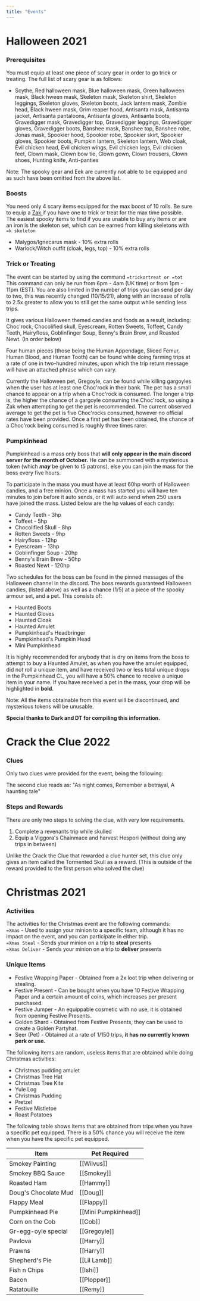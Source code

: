 ```yaml
---
title: "Events"
---
```


# Halloween 2021

### Prerequisites

You must equip at least one piece of scary gear in order to go trick or treating. The full list of scary gear is as follows:

- Scythe, Red halloween mask, Blue halloween mask, Green halloween mask, Black hween mask, Skeleton mask, Skeleton shirt, Skeleton leggings, Skeleton gloves, Skeleton boots, Jack lantern mask, Zombie head, Black hween mask, Grim reaper hood, Antisanta mask, Antisanta jacket, Antisanta pantaloons, Antisanta gloves, Antisanta boots, Gravedigger mask, Gravedigger top, Gravedigger leggings, Gravedigger gloves, Gravedigger boots, Banshee mask, Banshee top, Banshee robe, Jonas mask, Spookier hood, Spookier robe, Spookier skirt, Spookier gloves, Spookier boots, Pumpkin lantern, Skeleton lantern, Web cloak, Evil chicken head, Evil chicken wings, Evil chicken legs, Evil chicken feet, Clown mask, Clown bow tie, Clown gown, Clown trousers, Clown shoes, Hunting knife, Anti-panties

Note: The spooky gear and Eek are currently not able to be equipped and as such have been omitted from the above list.

### Boosts

You need only 4 scary items equipped for the max boost of 10 rolls. Be sure to equip a [Zak ](../custom-items/pets.md#miscellaneous-pets)if you have one to trick or treat for the max time possible. The easiest spooky items to find if you are unable to buy any items or are an iron is the skeleton set, which can be earned from killing skeletons with `=k skeleton`

- Malygos/Ignecarus mask - 10% extra rolls
- Warlock/Witch outfit (cloak, legs, top) - 10% extra rolls

### Trick or Treating

The event can be started by using the command `=trickortreat or =tot` This command can only be run from 6pm - 4am (UK time) or from 1pm - 11pm (EST). You are also limited in the number of trips you can send per day to two, this was recently changed (10/15/21), along with an increase of rolls to 2.5x greater to allow you to still get the same output while sending less trips.

It gives various Halloween themed candies and foods as a result, including: Choc'rock, Chocolified skull, Eyescream, Rotten Sweets, Toffeet, Candy Teeth, Hairyfloss, Goblinfinger Soup, Benny's Brain Brew, and Roasted Newt. (In order below)

Four human pieces (those being the Human Appendage, Sliced Femur, Human Blood, and Human Tooth) can be found while doing farming trips at a rate of one in two-hundred minutes, upon which the trip return message will have an attached phrase which can vary.

Currently the Halloween pet, Gregoyle, can be found while killing gargoyles when the user has at least one Choc'rock in their bank. The pet has a small chance to appear on a trip when a Choc'rock is consumed. The longer a trip is, the higher the chance of a gargoyle consuming the Choc'rock, so using a Zak when attempting to get the pet is recommended. The current observed average to get the pet is five Choc'rocks consumed, however no official rates have been provided. Once a first pet has been obtained, the chance of a Choc'rock being consumed is roughly three times rarer.

### Pumpkinhead

Pumpkinhead is a mass only boss that **will only appear in the main discord server for the month of October.** He can be summoned with a mysterious token (which _**may**_ be given to t5 patrons), else you can join the mass for the boss every five hours.

To participate in the mass you must have at least 60hp worth of Halloween candies, and a free minion. Once a mass has started you will have ten minutes to join before it auto sends, or it will auto send when 250 users have joined the mass. Listed below are the hp values of each candy:

- Candy Teeth - 3hp
- Toffeet - 5hp
- Chocolified Skull - 8hp
- Rotten Sweets - 9hp
- Hairyfloss - 12hp
- Eyescream - 13hp
- Goblinfinger Soup - 20hp
- Benny's Brain Brew - 50hp
- Roasted Newt - 120hp

Two schedules for the boss can be found in the pinned messages of the Halloween channel in the discord. The boss rewards guaranteed Halloween candies, (listed above) as well as a chance (1/5) at a piece of the spooky armour set, and a pet. This consists of:

- Haunted Boots
- Haunted Gloves
- Haunted Cloak
- Haunted Amulet
- Pumpkinhead's Headbringer
- Pumpkinhead's Pumpkin Head
- Mini Pumpkinhead

It is highly recommended for anybody that is dry on items from the boss to attempt to buy a Haunted Amulet, as when you have the amulet equipped, did not roll a unique item, and have received two or less total unique drops in the Pumpkinhead CL, you will have a 50% chance to receive a unique item in your name. If you have received a pet in the mass, your drop will be highlighted in **bold**.

Note: All the items obtainable from this event will be discontinued, and mysterious tokens will be unusable.

**Special thanks to Dark and DT for compiling this information.**

# Crack the Clue 2022

### Clues

Only two clues were provided for the event, being the following:

The second clue reads as:
"As night comes, Remember a betrayal, A haunting tale"

### Steps and Rewards

There are only two steps to solving the clue, with very low requirements.

1. Complete a revenants trip while skulled
2. Equip a Viggora's Chainmace and harvest Hespori (without doing any trips in between)

Unlike the Crack the Clue that rewarded a clue hunter set, this clue only gives an item called the Tormented Skull as a reward. (This is outside of the reward provided to the first person who solved the clue)

# Christmas 2021

### Activities

The activities for the Christmas event are the following commands:\
`=Xmas` - Used to assign your minion to a specific team, although it has no impact on the event, and you can participate in either trip.\
`=Xmas Steal` - Sends your minion on a trip to **steal** presents\
`=Xmas Deliver` - Sends your minion on a trip to **deliver** presents

### Unique Items

- Festive Wrapping Paper - Obtained from a 2x loot trip when delivering or stealing.
- Festive Present - Can be bought when you have 10 Festive Wrapping Paper and a certain amount of coins, which increases per present purchased.
- Festive Jumper - An equippable cosmetic with no use, it is obtained from opening Festive Presents.
- Golden Shard - Obtained from Festive Presents, they can be used to create a Golden Partyhat.
- Seer (Pet) - Obtained at a rate of 1/150 trips, **it has no currently known perk or use.**

The following items are random, useless items that are obtained while doing Christmas activities:

- Christmas pudding amulet
- Christmas Tree Hat
- Christmas Tree Kite
- Yule Log
- Christmas Pudding
- Pretzel
- Festive Mistletoe
- Roast Potatoes

The following table shows items that are obtained from trips when you have a specific pet equipped. There is a 50% chance you will receive the item when you have the specific pet equipped.

| Item                 | Pet Required         |
| -------------------- | -------------------- |
| Smokey Painting      | [[Wilvus]]           |
| Smokey BBQ Sauce     | [[Smokey]]           |
| Roasted Ham          | [[Hammy]]            |
| Doug's Chocolate Mud | [[Doug]]             |
| Flappy Meal          | [[Flappy]]           |
| Pumpkinhead Pie      | [[Mini Pumpkinhead]] |
| Corn on the Cob      | [[Cob]]              |
| Gr-egg-oyle special  | [[Gregoyle]]         |
| Pavlova              | [[Harry]]            |
| Prawns               | [[Harry]]            |
| Shepherd's Pie       | [[Lil Lamb]]         |
| Fish n Chips         | [[Ishi]]             |
| Bacon                | [[Plopper]]          |
| Ratatouille          | [[Remy]]             |
